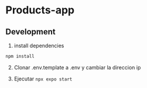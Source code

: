 # Products-app

## Development

1. install dependencies
```bash
npm install
```

2. Clonar .env.template a .env y cambiar la direccion ip

3. Ejecutar `npx expo start`